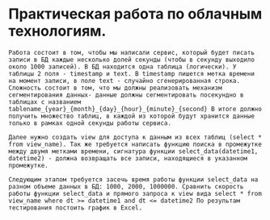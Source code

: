 # Практическая работа по облачным технологиям.

`Работа состоит в том, чтобы мы написали сервис, который будет писать записи в БД каждые несколько долей секунды (чтобы в секунду выходило около 1000 записей). В БД находится одна таблица (логически). У таблицы 2 поля - timestamp и text.
В timestamp пишется метка времени на момент записи, в поле text - случайно сгенерированная строка.
Сложность состоит в том, что мы должны реализовать механизм сегментирования данных- данные должны сегментировать посекундно в таблицах с названием tablename_{year}_{month}_{day}_{hour}_{minute}_{second}
В итоге должно получить множество таблиц, в каждой из которой будут хранится данные только в рамках одной секунды работы сервиса.`

`Далее нужно создать view для доступа к данным из всех таблиц (select * from view_name).
 Так же требуется написать функцию поиска в промежутке между двумя метками времени, сигнатура функции select_data(datetime1, datetime2) - должна возвращать все записи, находящиеся в указанном промежутке.`
 
 `Следующим этапом требуется засечь время работы функции select_data на разном объеме данных в БД: 1000, 2000, 1000000. Сравнить скорость работы функции select_data и прямого запроса к view вида select * from view_name where dt >= datetime1 and dt <= datetime2
 По результам тестирования постоить график в Excel.`
